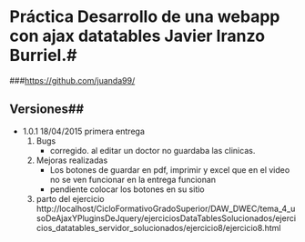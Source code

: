 # Práctica Desarrollo de una webapp con ajax datatables  Javier Iranzo Burriel.#
###https://github.com/juanda99/<practica-ajax-datatables id=""></practica-ajax-datatables>
## Versiones##
*   1.0.1 18/04/2015 primera entrega
    1. Bugs 
        * corregido. al editar un doctor no guardaba las clinicas.
    2.  Mejoras realizadas
        * Los botones de guardar en pdf, imprimir y excel que en el video no se ven funcionar en la entrega funcionan
        * pendiente colocar los botones en su sitio
    3.  parto del ejercicio http://localhost/CicloFormativoGradoSuperior/DAW_DWEC/tema_4_usoDeAjaxYPluginsDeJquery/ejerciciosDataTablesSolucionados/ejercicios_datatables_servidor_solucionados/ejercicio8/ejercicio8.html
